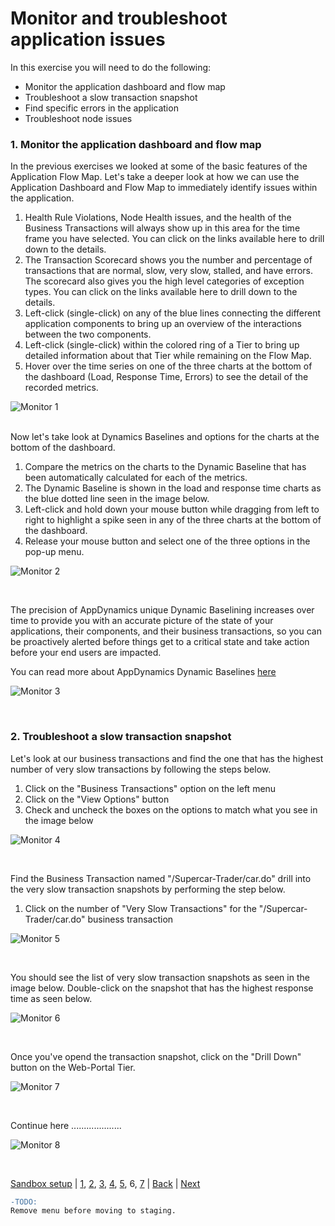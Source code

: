 # Monitor and troubleshoot application issues

In this exercise you will need to do the following:
- Monitor the application dashboard and flow map
- Troubleshoot a slow transaction snapshot
- Find specific errors in the application
- Troubleshoot node issues


### **1.** Monitor the application dashboard and flow map

In the previous exercises we looked at some of the basic features of the Application Flow Map.  Let's take a deeper look at how we can use the Application Dashboard and Flow Map to immediately identify issues within the application.

1. Health Rule Violations, Node Health issues, and the health of the Business Transactions will always show up in this area for the time frame you have selected.  You can click on the links available here to drill down to the details.
2. The Transaction Scorecard shows you the number and percentage of transactions that are normal, slow, very slow, stalled, and have errors.  The scorecard also gives you the high level categories of exception types.  You can click on the links available here to drill down to the details.
3. Left-click (single-click) on any of the blue lines connecting the different application components to bring up an overview of the interactions between the two components.  
4. Left-click (single-click) within the colored ring of a Tier to bring up detailed information about that Tier while remaining on the Flow Map.
5. Hover over the time series on one of the three charts at the bottom of the dashboard (Load, Response Time, Errors) to see the detail of the recorded metrics.

![Monitor 1](./assets/images/06-monitor-troubleshoot-01.png)


<br>
Now let's take look at Dynamics Baselines and options for the charts at the bottom of the dashboard.


1. Compare the metrics on the charts to the Dynamic Baseline that has been automatically calculated for each of the metrics.
2. The Dynamic Baseline is shown in the load and response time charts as the blue dotted line seen in the image below. 
3. Left-click and hold down your mouse button while dragging from left to right to highlight a spike seen in any of the three charts at the bottom of the dashboard.  
4. Release your mouse button and select one of the three options in the pop-up menu.
   
![Monitor 2](./assets/images/06-monitor-troubleshoot-02.png)

<br>

The precision of AppDynamics unique Dynamic Baselining increases over time to provide you with an accurate picture of the state of your applications, their components, and their business transactions, so you can be proactively alerted before things get to a critical state and take action before your end users are impacted.

You can read more about AppDynamics Dynamic Baselines [here](https://docs.appdynamics.com/display/latest/Dynamic+Baselines)

![Monitor 3](./assets/images/06-monitor-troubleshoot-03.png)

<br>

### **2.** Troubleshoot a slow transaction snapshot

Let's look at our business transactions and find the one that has the highest number of very slow transactions by following the steps below.

1. Click on the "Business Transactions" option on the left menu
2. Click on the "View Options" button
3. Check and uncheck the boxes on the options to match what you see in the image below

![Monitor 4](./assets/images/06-monitor-troubleshoot-04.png)

<br>

Find the Business Transaction named "/Supercar-Trader/car.do" drill into the very slow transaction snapshots by performing the step below.

1. Click on the number of "Very Slow Transactions" for the "/Supercar-Trader/car.do" business transaction

![Monitor 5](./assets/images/06-monitor-troubleshoot-05.png)

<br>

You should see the list of very slow transaction snapshots as seen in the image below.  Double-click on the snapshot that has the highest response time as seen below.

![Monitor 6](./assets/images/06-monitor-troubleshoot-06.png)

<br>

Once you've opend the transaction snapshot, click on the "Drill Down" button on the Web-Portal Tier.

![Monitor 7](./assets/images/06-monitor-troubleshoot-07.png)

<br>

Continue here ....................

![Monitor 8](./assets/images/06-monitor-troubleshoot-08.png)

<br>



[Sandbox setup](../appd-sandbox-setup-101/1.md) | [1](1.md), [2](2.md), [3](3.md), [4](4.md), [5](5.md), 6, [7](7.md) | [Back](5.md) | [Next](7.md)    

```diff
-TODO:  
Remove menu before moving to staging.
```
